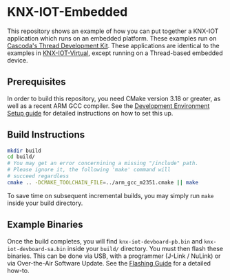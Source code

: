 # KNX-IOT-Embedded

This repository shows an example of how you can put together a KNX-IOT application which runs on an embedded platform. These examples run on [Cascoda's Thread Development Kit](https://www.cascoda.com/products/thread-development-kit/). These applications are identical to the examples in [KNX-IOT-Virtual](https://github.com/KNX-IOT/KNX-IOT-Virtual), except running on a Thread-based embedded device.
 
## Prerequisites

In order to build this repository, you need CMake version 3.18 or greater, as well as a recent ARM GCC compiler. See the [Development Environment Setup guide](https://github.com/Cascoda/cascoda-sdk/blob/master/docs/guides/development-setup.md) for detailed instructions on how to set this up. 

## Build Instructions
```bash
mkdir build
cd build/
# You may get an error concernining a missing "/include" path. 
# Please ignore it, the following 'make' command will
# succeed regardless
cmake .. -DCMAKE_TOOLCHAIN_FILE=../arm_gcc_m2351.cmake || make
```

To save time on subsequent incremental builds, you may simply run `make` inside your build directory.

## Example Binaries

Once the build completes, you will find `knx-iot-devboard-pb.bin` and `knx-iot-devboard-sa.bin` inside your `build/` directory. You must then flash these binaries. This can be done via USB, with a programmer (J-Link / NuLink) or via Over-the-Air Software Update. See the [Flashing Guide](https://github.com/Cascoda/cascoda-sdk/blob/master/docs/guides/flashing.md) for a detailed how-to.
